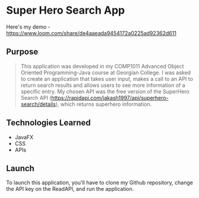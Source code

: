 # Super Hero Search App

Here's my demo - https://www.loom.com/share/de4aaeada9454172a0225ad92362d611

## Purpose

> This application was developed in my COMP1011 Advanced Object Oriented Programming-Java course at Georgian College.
> I was asked to create an application that takes user input, makes a call to an API to return search results
> and allows users to see more information of a specific entry. My chosen API was the free version of the
> SuperHero Search API (https://rapidapi.com/jakash1997/api/superhero-search/details), which returns superhero
> information.

## Technologies Learned

- JavaFX
- CSS
- APIs

## Launch

To launch this application, you'll have to clone my Github repository, change the API key on the ReadAPI, and run the application.

